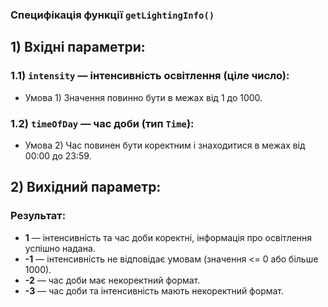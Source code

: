 ### Специфікація функції `getLightingInfo()`

## 1) Вхідні параметри:
### 1.1) `intensity` — інтенсивність освітлення (ціле число):
- Умова 1) Значення повинно бути в межах від 1 до 1000.

### 1.2) `timeOfDay` — час доби (тип `Time`):
- Умова 2) Час повинен бути коректним і знаходитися в межах від 00:00 до 23:59.

## 2) Вихідний параметр:
### Результат:
- **1** — інтенсивність та час доби коректні, інформація про освітлення успішно надана.
- **-1** — інтенсивність не відповідає умовам (значення <= 0 або більше 1000).
- **-2** — час доби має некоректний формат.
- **-3** — час доби та інтенсивність мають некоректний формат.
